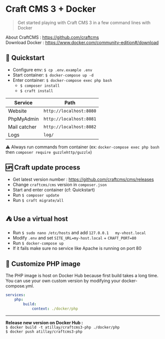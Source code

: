 # Craft CMS 3 + Docker
> Get started playing with Craft CMS 3 in a few command lines with Docker

About CraftCMS : https://github.com/craftcms  
Download Docker : https://www.docker.com/community-edition#/download

## :rocket: Quickstart
- Configure env: `$ cp .env.example .env` 
- Start container: `$ docker-compose up -d` 
- Enter container: `$ docker-compose exec php bash` 
    - `$ composer install` 
    - `$ craft install` 

| Service      | Path                    |
| ------------ | ----------------------- |
| Website      | `http://localhost:8080` | 
| PhpMyAdmin   | `http://localhost:8081` |
| Mail catcher | `http://localhost:8082` |
| Logs         | `log/`                  |

:warning: Always run commands from container (ex: `docker-compose exec php bash` then `composer require guzzlehttp/guzzle`)

## :up: Craft update process
- Get latest version number : https://github.com/craftcms/cms/releases
- Change `craftcms/cms` version in `composer.json`
- Start and enter container (cf: Quickstart)
- Run `$ composer update`
- Run `$ craft migrate/all`

## :tent: Use a virtual host
- Run `$ sudo nano /etc/hosts` and add `127.0.0.1   my-vhost.local`
- Modify `.env` and set `SITE_URL=my-host.local` + `CRAFT_PORT=80`
- Run `$ docker-compose up`
- If it fails make sure no service like Apache is running on port 80 

## :whale: Customize PHP image
The PHP image is host on Docker Hub because first build takes a long time.  
You can use your own custom version by modifying your docker-compose.yml.
```yml
services:
    php:
        build:
            context: ./docker/php
```
___
**Release new version on Docker Hub :**  
`$ docker build -t atillay/craftcms3-php ./docker/php`  
`$ docker push atillay/craftcms3-php` 
